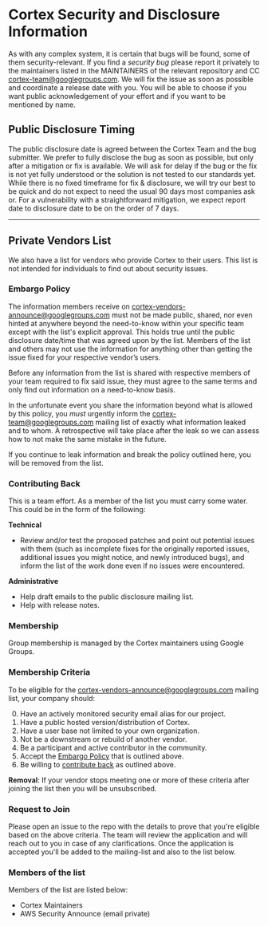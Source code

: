 # Cortex Security and Disclosure Information

As with any complex system, it is certain that bugs will be found, some of them security-relevant. If you find a _security bug_ please report it privately to the maintainers listed in the MAINTAINERS of the relevant repository and CC cortex-team@googlegroups.com. We will fix the issue as soon as possible and coordinate a release date with you. You will be able to choose if you want public acknowledgement of your effort and if you want to be mentioned by name.

## Public Disclosure Timing

The public disclosure date is agreed between the Cortex Team and the bug submitter. We prefer to fully disclose the bug as soon as possible, but only after a mitigation or fix is available. We will ask for delay if the bug or the fix is not yet fully understood or the solution is not tested to our standards yet. While there is no fixed timeframe for fix & disclosure, we will try our best to be quick and do not expect to need the usual 90 days most companies ask or. For a vulnerability with a straightforward mitigation, we expect report date to disclosure date to be on the order of 7 days.

---

## Private Vendors List

We also have a list for vendors who provide Cortex to their users.
This list is not intended for individuals to find out about security issues.

### Embargo Policy

The information members receive on cortex-vendors-announce@googlegroups.com
must not be made public, shared, nor even hinted at anywhere
beyond the need-to-know within your specific team except with the list's
explicit approval. This holds true until the public disclosure date/time that was
agreed upon by the list. Members of the list and others may not use the information
for anything other than getting the issue fixed for your respective vendor’s users.

Before any information from the list is shared with respective members of your
team required to fix said issue, they must agree to the same terms and only
find out information on a need-to-know basis.

In the unfortunate event you share the information beyond what is allowed by
this policy, you _must_ urgently inform the cortex-team@googlegroups.com
mailing list of exactly what information
leaked and to whom. A retrospective will take place after the leak so
we can assess how to not make the same mistake in the future.

If you continue to leak information and break the policy outlined here, you
will be removed from the list.

### Contributing Back

This is a team effort. As a member of the list you must carry some water. This
could be in the form of the following:

**Technical**

- Review and/or test the proposed patches and point out potential issues with
  them (such as incomplete fixes for the originally reported issues, additional
  issues you might notice, and newly introduced bugs), and inform the list of the
  work done even if no issues were encountered.

**Administrative**

- Help draft emails to the public disclosure mailing list.
- Help with release notes.

### Membership

Group membership is managed by the Cortex maintainers using Google Groups.

### Membership Criteria

To be eligible for the cortex-vendors-announce@googlegroups.com mailing list, your
company should:

0. Have an actively monitored security email alias for our project.
1. Have a public hosted version/distribution of Cortex.
2. Have a user base not limited to your own organization.
3. Not be a downstream or rebuild of another vendor.
4. Be a participant and active contributor in the community.
5. Accept the [Embargo Policy](#embargo-policy) that is outlined above.
6. Be willing to [contribute back](#contributing-back) as outlined above.

**Removal**: If your vendor stops meeting one or more of these criteria
after joining the list then you will be unsubscribed.

### Request to Join

Please open an issue to the repo with the details to prove that you're eligible based on
the above criteria. The team will review the application and will reach out to you in case
of any clarifications. Once the application is accepted you'll be added to the mailing-list
and also to the list below.

### Members of the list

Members of the list are listed below:

- Cortex Maintainers
- AWS Security Announce (email private)
